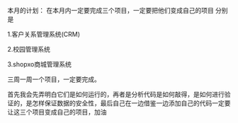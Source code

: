 本月的计划：
在本月内一定要完成三个项目，一定要把他们变成自己的项目
分别是

1.客户关系管理系统(CRM)

2.校园管理系统 

3.shopxo商城管理系统

三周一周一个项目，一定要完成。

首先我会先弄明白它们是如何运行的，再者是分析代码是如何敲得，是如何进行验证的，是怎样保证数据的安全性，最后自己在一边借鉴一边添加自己的代码一定要让这三个项目变成自己的项目，加油
